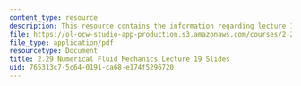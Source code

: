 ```yaml
---
content_type: resource
description: This resource contains the information regarding lecture 19 slides.
file: https://ol-ocw-studio-app-production.s3.amazonaws.com/courses/2-29-numerical-fluid-mechanics-spring-2015/765313c75c640191ca68e174f5296720_MIT2_29S15_Lecture19.pdf
file_type: application/pdf
resourcetype: Document
title: 2.29 Numerical Fluid Mechanics Lecture 19 Slides
uid: 765313c7-5c64-0191-ca68-e174f5296720
---
```

